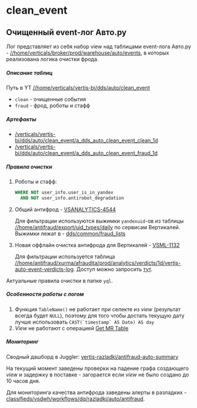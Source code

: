 # clean_event

## Очищенный event-лог Авто.ру

Лог представляет из себя набор view над таблицами event-лога Авто.ру - [//home/verticals/broker/prod/warehouse/auto/events](https://yt.yandex-team.ru/hahn/navigation?path=//home/verticals/broker/prod/warehouse/auto/events/1d), в которых реализована логика очистки фрода.

##### Описание таблиц
Путь в YT [//home/verticals/vertis-bi/dds/auto/clean_event](https://yt.yandex-team.ru/hahn/navigation?path=//home/verticals/vertis-bi/dds/auto/clean_event/)
- `clean` - очищенные события
- `fraud` - фрод, роботы и стафф

##### Артефакты
- [/verticals/vertis-bi/dds/auto/clean_event/a_dds_auto_clean_event_clean_1d](https://reactor.yandex-team.ru/browse/resolve?path=/verticals/vertis-bi/dds/auto/clean_event/a_dds_auto_clean_event_clean_1d)
- [/verticals/vertis-bi/dds/auto/clean_event/a_dds_auto_clean_event_fraud_1d](https://reactor.yandex-team.ru/browse/resolve?path=/verticals/vertis-bi/dds/auto/clean_event/a_dds_auto_clean_event_fraud_1d)

##### Правила очистки
1) Роботы и стафф:
   ```sql
   WHERE NOT user_info.user_is_in_yandex
     AND NOT user_info.antirobot_degradation
2) Общий антифрод - [VSANALYTICS-4544](https://st.yandex-team.ru/VSANALYTICS-4544)

   Для фильтрации используются выжимки `yandexuid`-ов из таблицы [//home/antifraud/export/uid_types/daily](https://yt.yandex-team.ru/hahn/navigation?path=//home/antifraud/export/uid_types/daily/) по сервисам Вертикалей. Выжимки лежат в -
  [dds/common/fraud_lists](https://yt.yandex-team.ru/hahn/navigation?sort=asc-false,field-name&path=//home/verticals/vertis-bi/dds/common/fraud_lists)

3) Новая оффлайн очистка антифрода для Вертикалей - [VSML-1132](https://st.yandex-team.ru/VSML-1132)

   Для фильтрации используется таблица [//home/antifraud/xurma/afraudita/prod/analytics/verdicts/1d/vertis-auto-event-verdicts-log](https://yt.yandex-team.ru/hahn/navigation?path=//home/antifraud/xurma/afraudita/prod/analytics/verdicts/1d/vertis-auto-event-verdicts-log). Доступ можно запросить [тут](https://yt.yandex-team.ru/hahn/navigation?sort=asc-false,field-name&navmode=acl&path=//home/antifraud/xurma/afraudita/prod/analytics/verdicts/1d/vertis-auto-event-verdicts-log).

Актуальные правила очистки в папке `yql`.

##### Особенности работы с логом

1) Функция `TableName()` не работает при селекте из *view* (результат всегда будет `NULL`), поэтому для того чтобы достать текущую дату лучше использовать ```CAST(`timestamp` AS Date) AS day```
2) *View* не работают с операцией [Get MR Table](https://nirvana.yandex-team.ru/alias/operation/get-mr-table_by_robot-nirvana)


##### Мониторинг
Сводный дашборд в Juggler: [vertis-razladki/antifraud-auto-summary](https://juggler.yandex-team.ru/dashboards/antifraud-auto-summary?project=vertis-razladki)

На текущий момент заведены проверки на падение графа создающего *view* и задержку в поставке - загорается если *view* не было создано до 10 часов дня.

Для мониторинга качества антифрода заведены алерты в разладких  - [classifieds/vsdwh/workflows/dq/razladki/auto/antifraud](https://a.yandex-team.ru/arc_vcs/classifieds/vsdwh/workflows/dq/razladki/auto/antifraud).
